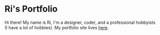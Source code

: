 # Ri's Portfolio

Hi there! My name is Ri, I'm a designer, coder, and a professional hobbyists (I have a lot of hobbies). My portfolio site lives [here](https://ri.works).